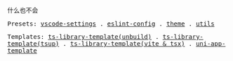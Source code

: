 什么也不会

<samp>
  Presets:
  <a href="https://github.com/Bernankez/vscode-settings">vscode-settings</a> . 
  <a href="https://github.com/Bernankez/eslint-config">eslint-config</a> . 
  <a href="https://github.com/Bernankez/theme">theme</a> . 
  <a href="https://github.com/Bernankez/utils">utils</a>
  
  Templates:
  <a href="https://github.com/Bernankez/TSTemplate">ts-library-template(unbuild)</a> . 
  <a href="https://github.com/Bernankez/TSTemplateTsup">ts-library-template(tsup)</a> . 
  <a href="https://github.com/Bernankez/TSTemplateVite">ts-library-template(vite & tsx)</a> . 
  <a href="https://github.com/Bernankez/UniAppTemplate">uni-app-template</a>
</samp>
